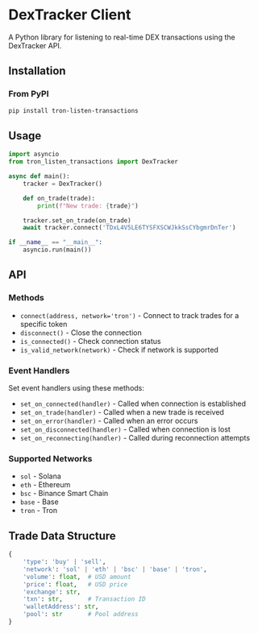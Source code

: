 # DexTracker Client

A Python library for listening to real-time DEX transactions using the DexTracker API.

## Installation

### From PyPI

```bash
pip install tron-listen-transactions
```

## Usage

```python
import asyncio
from tron_listen_transactions import DexTracker

async def main():
    tracker = DexTracker()

    def on_trade(trade):
        print(f"New trade: {trade}")

    tracker.set_on_trade(on_trade)
    await tracker.connect('TDxL4V5LE6TYSFXSCWJkkSsCYbgmrDnTer')

if __name__ == "__main__":
    asyncio.run(main())
```

## API

### Methods

- `connect(address, network='tron')` - Connect to track trades for a specific token
- `disconnect()` - Close the connection
- `is_connected()` - Check connection status
- `is_valid_network(network)` - Check if network is supported

### Event Handlers

Set event handlers using these methods:
- `set_on_connected(handler)` - Called when connection is established
- `set_on_trade(handler)` - Called when a new trade is received
- `set_on_error(handler)` - Called when an error occurs
- `set_on_disconnected(handler)` - Called when connection is lost
- `set_on_reconnecting(handler)` - Called during reconnection attempts

### Supported Networks

- `sol` - Solana
- `eth` - Ethereum
- `bsc` - Binance Smart Chain
- `base` - Base
- `tron` - Tron

## Trade Data Structure

```python
{
    'type': 'buy' | 'sell',
    'network': 'sol' | 'eth' | 'bsc' | 'base' | 'tron',
    'volume': float,  # USD amount
    'price': float,   # USD price
    'exchange': str,
    'txn': str,       # Transaction ID
    'walletAddress': str,
    'pool': str       # Pool address
}
```
